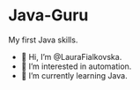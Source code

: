 # Java-Guru
My first Java skills.

- 👋 Hi, I’m @LauraFialkovska.
- 👀 I’m interested in automation.
- 🌱 I’m currently learning Java.
